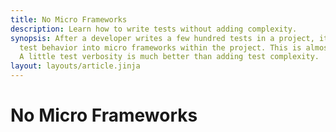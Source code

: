 ```yaml
---
title: No Micro Frameworks
description: Learn how to write tests without adding complexity.
synopsis: After a developer writes a few hundred tests in a project, it's tempting to start generalizing
  test behavior into micro frameworks within the project. This is almost always counterproductive.
  A little test verbosity is much better than adding test complexity.
layout: layouts/article.jinja
---
```

# No Micro Frameworks

